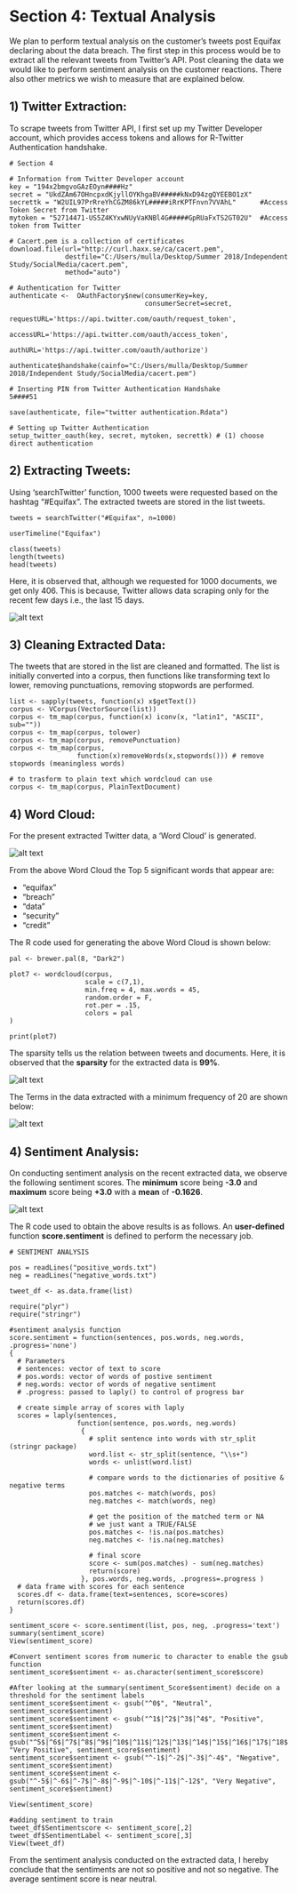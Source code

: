 # Section 4: Textual Analysis

We plan to perform textual analysis on the customer’s tweets post Equifax declaring about the data breach. The first step in this process would be to extract all the relevant tweets from Twitter’s API. Post cleaning the data we would like to perform sentiment analysis on the customer reactions. There also other metrics we wish to measure that are explained below.

## 1) Twitter Extraction:

To scrape tweets from Twitter API, I first set up my Twitter Developer account, which provides access tokens and allows for R-Twitter Authentication handshake.  
```
# Section 4

# Information from Twitter Developer account
key = "194x2bmgvoGAzEOyn####Hz"
secret = "UkdZAm67OHncpxdKjyllOYKhgaBV#####kNxD94zgQYEEBO1zX"
secrettk = "W2UIL97PrRreYhCGZM86kYL#####iRrKPTFnvn7VVAhL"      #Access Token Secret from Twitter
mytoken = "52714471-US5Z4KYxwNUyVaKNBl4G#####GpRUaFxTS2GT02U"  #Access token from Twitter

# Cacert.pem is a collection of certificates
download.file(url="http://curl.haxx.se/ca/cacert.pem", 
              destfile="C:/Users/mulla/Desktop/Summer 2018/Independent Study/SocialMedia/cacert.pem",
              method="auto")

# Authentication for Twitter
authenticate <-  OAuthFactory$new(consumerKey=key,
                                  consumerSecret=secret,
                                  requestURL='https://api.twitter.com/oauth/request_token',
                                  accessURL='https://api.twitter.com/oauth/access_token',
                                  authURL='https://api.twitter.com/oauth/authorize')

authenticate$handshake(cainfo="C:/Users/mulla/Desktop/Summer 2018/Independent Study/SocialMedia/cacert.pem")

# Inserting PIN from Twitter Authentication Handshake
5####51

save(authenticate, file="twitter authentication.Rdata")

# Setting up Twitter Authentication
setup_twitter_oauth(key, secret, mytoken, secrettk) # (1) choose direct authentication
```

## 2) Extracting Tweets:

Using ‘searchTwitter’ function, 1000 tweets were requested based on the hashtag “#Equifax”. The extracted tweets are stored in the list tweets. 

```
tweets = searchTwitter("#Equifax", n=1000)

userTimeline("Equifax")

class(tweets)
length(tweets)
head(tweets)
```

Here, it is observed that, although we requested for 1000 documents, we get only 406. This is because, Twitter allows data scraping only for the recent few days i.e., the last 15 days. 

  ![alt text](https://github.com/mullapudirajaprashanth/DataBreaches/blob/master/Images/tw1.png)

## 3) Cleaning Extracted Data:

The tweets that are stored in the list are cleaned and formatted. The list is initially converted into a corpus, then functions like transforming text lo lower, removing punctuations, removing stopwords are performed. 

```
list <- sapply(tweets, function(x) x$getText()) 
corpus <- VCorpus(VectorSource(list)) 
corpus <- tm_map(corpus, function(x) iconv(x, "latin1", "ASCII", sub=""))
corpus <- tm_map(corpus, tolower) 
corpus <- tm_map(corpus, removePunctuation)
corpus <- tm_map(corpus,
                 function(x)removeWords(x,stopwords())) # remove stopwords (meaningless words)

# to trasform to plain text which wordcloud can use
corpus <- tm_map(corpus, PlainTextDocument)
```

## 4) Word Cloud:

For the present extracted Twitter data, a ‘Word Cloud’ is generated. 

  ![alt text](https://github.com/mullapudirajaprashanth/DataBreaches/blob/master/Images/tw2.png)
  
From the above Word Cloud the Top 5 significant words that appear are:

-	 “equifax”
-	“breach”
-	“data”
-	“security”
-	“credit”

The R code used for generating the above Word Cloud is shown below:
```
pal <- brewer.pal(8, "Dark2")

plot7 <- wordcloud(corpus, 
                   scale = c(7,1),
                   min.freq = 4, max.words = 45,
                   random.order = F,
                   rot.per = .15,
                   colors = pal
)

print(plot7)
```

The sparsity tells us the relation between tweets and documents. Here, it is observed that the **sparsity** for the extracted data is **99%**. 

  ![alt text](https://github.com/mullapudirajaprashanth/DataBreaches/blob/master/Images/tw3.png)

The Terms in the data extracted with a minimum frequency of 20 are shown below:

  ![alt text](https://github.com/mullapudirajaprashanth/DataBreaches/blob/master/Images/tw4.png)

## 4) Sentiment Analysis:

On conducting sentiment analysis on the recent extracted data, we observe the following sentiment scores. The **minimum** score being **-3.0** and **maximum** score being **+3.0** with a **mean** of **-0.1626**.

  ![alt text](https://github.com/mullapudirajaprashanth/DataBreaches/blob/master/Images/tw5.png)
  
The R code used to obtain the above results is as follows. An **user-defined** function **score.sentiment** is defined to perform the necessary job. 

```
# SENTIMENT ANALYSIS

pos = readLines("positive_words.txt")
neg = readLines("negative_words.txt")

tweet_df <- as.data.frame(list)

require("plyr")
require("stringr")
```

```
#sentiment analysis function
score.sentiment = function(sentences, pos.words, neg.words, .progress='none')
{
  # Parameters
  # sentences: vector of text to score
  # pos.words: vector of words of postive sentiment
  # neg.words: vector of words of negative sentiment
  # .progress: passed to laply() to control of progress bar
  
  # create simple array of scores with laply
  scores = laply(sentences,
                 function(sentence, pos.words, neg.words)
                  {
                    # split sentence into words with str_split (stringr package)
                    word.list <- str_split(sentence, "\\s+")
                    words <- unlist(word.list)
                    
                    # compare words to the dictionaries of positive & negative terms
                    pos.matches <- match(words, pos)
                    neg.matches <- match(words, neg)
                    
                    # get the position of the matched term or NA
                    # we just want a TRUE/FALSE
                    pos.matches <- !is.na(pos.matches)
                    neg.matches <- !is.na(neg.matches)
                    
                    # final score
                    score <- sum(pos.matches) - sum(neg.matches)
                    return(score)
                  }, pos.words, neg.words, .progress=.progress )
  # data frame with scores for each sentence
  scores.df <- data.frame(text=sentences, score=scores)
  return(scores.df)
}
```
```
sentiment_score <- score.sentiment(list, pos, neg, .progress='text')
summary(sentiment_score)
View(sentiment_score)
```

```
#Convert sentiment scores from numeric to character to enable the gsub function 
sentiment_score$sentiment <- as.character(sentiment_score$score)

#After looking at the summary(sentiment_Score$sentiment) decide on a threshold for the sentiment labels
sentiment_score$sentiment <- gsub("^0$", "Neutral", sentiment_score$sentiment)
sentiment_score$sentiment <- gsub("^1$|^2$|^3$|^4$", "Positive", sentiment_score$sentiment)
sentiment_score$sentiment <- gsub("^5$|^6$|^7$|^8$|^9$|^10$|^11$|^12$|^13$|^14$|^15$|^16$|^17$|^18$|^19$|^20$|^21$|^22$|^23$|^24$|^25$", "Very Positive", sentiment_score$sentiment)
sentiment_score$sentiment <- gsub("^-1$|^-2$|^-3$|^-4$", "Negative", sentiment_score$sentiment)
sentiment_score$sentiment <- gsub("^-5$|^-6$|^-7$|^-8$|^-9$|^-10$|^-11$|^-12$", "Very Negative", sentiment_score$sentiment)

View(sentiment_score)

#adding sentiment to train
tweet_df$Sentimentscore <- sentiment_score[,2]
tweet_df$SentimentLabel <- sentiment_score[,3]
View(tweet_df)
```

From the sentiment analysis conducted on the extracted data, I hereby conclude that the sentiments are not so positive and not so negative. The average sentiment score is near neutral. 

